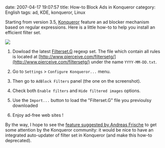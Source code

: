 date: 2007-04-17 19:07:57
title: How-to Block Ads in Konqueror
category: English
tags: ad, KDE, konqueror, Linux

Starting from version 3.5, [Konqueror](http://www.konqueror.org) feature an ad blocker mechanism based on regular expressions. Here is a little how-to to help you install an efficient filter set.

![](/uploads/2007/konqueror-ad-block-filter1.png)

  1. Dowload the latest [Filterset.G](http://www.pierceive.com) regexp set. The file which contain all rules is located at [http://www.pierceive.com/filtersetg/](http://www.pierceive.com/filtersetg/) under the name `YYYY-MM-DD.txt`.

  2. Go to `Settings` > `Configure Konqueror...` menu.

  3. Then go to `AdBlock Filters` panel (the one on the screenshot).

  4. Check both `Enable filters` and `Hide filtered images` options.

  5. Use the `Import...` button to load the "Filterset.G" file you previoulsy downloaded

  6. Enjoy ad-free web sites !

By the way, I hope to see the [feature suggested by Andreas Frische](http://bugs.kde.org/show_bug.cgi?id=143495) to get some attention by the Konqueror community: it would be nice to have an integrated auto-updater of filter set in Konqueror (and make this how-to deprecated).
